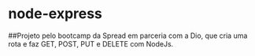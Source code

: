 # node-express
##Projeto pelo bootcamp da Spread em parceria com a Dio, que cria uma rota e faz GET, POST, PUT e DELETE com NodeJs.

